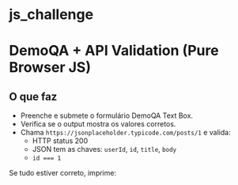 # js_challenge

# DemoQA + API Validation (Pure Browser JS)

## O que faz
- Preenche e submete o formulário DemoQA Text Box.
- Verifica se o output mostra os valores corretos.
- Chama `https://jsonplaceholder.typicode.com/posts/1` e valida:
  - HTTP status 200
  - JSON tem as chaves: `userId`, `id`, `title`, `body`
  - `id === 1`

Se tudo estiver correto, imprime:


